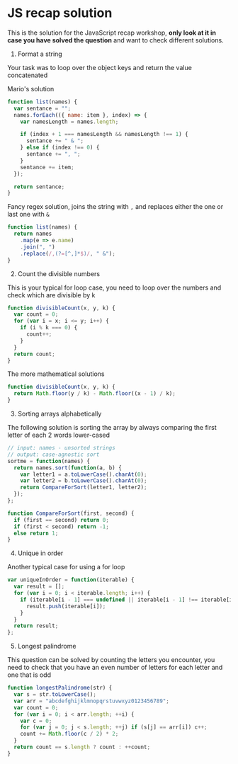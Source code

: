 # JS recap solution

This is the solution for the JavaScript recap workshop, **only look at it in case you have solved the question** and want to check different solutions.

1. Format a string

  Your task was to loop over the object keys and return the value concatenated

  Mario's solution

  ```js
  function list(names) {
    var sentance = "";
    names.forEach(({ name: item }, index) => {
      var namesLength = names.length;

      if (index + 1 === namesLength && namesLength !== 1) {
        sentance += " & ";
      } else if (index !== 0) {
        sentance += ", ";
      }
      sentance += item;
    });

    return sentance;
  }
  ```

  Fancy regex solution, joins the string with `,` and replaces either the one or last one with `&`

  ```js
  function list(names) {
    return names
      .map(e => e.name)
      .join(", ")
      .replace(/,(?=[^,]*$)/, " &");
  }
  ```

2. Count the divisible numbers

  This is your typical for loop case, you need to loop over the numbers and check which are divisible by k

  ```js
  function divisibleCount(x, y, k) {
    var count = 0;
    for (var i = x; i <= y; i++) {
      if (i % k === 0) {
        count++;
      }
    }
    return count;
  }
  ```

  The more mathematical solutions

  ```js
  function divisibleCount(x, y, k) {
    return Math.floor(y / k) - Math.floor((x - 1) / k);
  }
  ```

3. Sorting arrays alphabetically

  The following solution is sorting the array by always comparing the first letter of each 2 words lower-cased

  ```js
  // input: names - unsorted strings
  // output: case-agnostic sort
  sortme = function(names) {
    return names.sort(function(a, b) {
      var letter1 = a.toLowerCase().charAt(0);
      var letter2 = b.toLowerCase().charAt(0);
      return CompareForSort(letter1, letter2);
    });
  };

  function CompareForSort(first, second) {
    if (first == second) return 0;
    if (first < second) return -1;
    else return 1;
  }
  ```

4. Unique in order

  Another typical case for using a for loop

  ```js
  var uniqueInOrder = function(iterable) {
    var result = [];
    for (var i = 0; i < iterable.length; i++) {
      if (iterable[i - 1] === undefined || iterable[i - 1] !== iterable[i]) {
        result.push(iterable[i]);
      }
    }
    return result;
  };
  ```

5. Longest palindrome

  This question can be solved by counting the letters you encounter, you need to check that you have an even number of letters for each letter and one that is odd

  ```js
  function longestPalindrome(str) {
    var s = str.toLowerCase();
    var arr = "abcdefghijklmnopqrstuvwxyz0123456789";
    var count = 0;
    for (var i = 0; i < arr.length; ++i) {
      var c = 0;
      for (var j = 0; j < s.length; ++j) if (s[j] == arr[i]) c++;
      count += Math.floor(c / 2) * 2;
    }
    return count == s.length ? count : ++count;
  }
  ```
